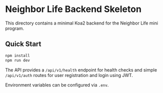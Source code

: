 # Neighbor Life Backend Skeleton

This directory contains a minimal Koa2 backend for the Neighbor Life mini program.

## Quick Start

```bash
npm install
npm run dev
```

The API provides a `/api/v1/health` endpoint for health checks and simple `/api/v1/auth` routes for user registration and login using JWT.

Environment variables can be configured via `.env`.

